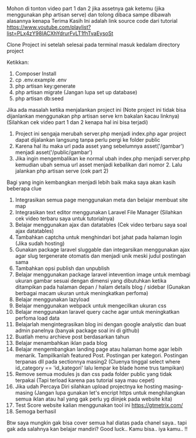 Mohon di tonton video part 1 dan 2 jika assetnya gak ketemu (jika menggunakan php artisan serve) dan tolong dibaca sampe dibawah alasannya kenapa Terima Kasih
Ini adalah link source code dari tutorial https://www.youtube.com/playlist?list=PLx4zY98IACXhYdrurFvLT1fhTvaEysoSt

Clone Project ini setelah selesai pada terminal masuk kedalam directory project

Ketikkan:
1. Composer Install
2. cp .env.example .env
3. php artisan key:generate
4. php artisan migrate (Jangan lupa set up database)
5. php artisan db:seed

Jika ada masalah ketika menjalankan project ini (Note project ini tidak bisa dijanlankan menggunakan php artisan serve krn bakalan kacau linknya) (Silahkan cek video part 1 dan 2 kenapa hal ini bisa terjadi)
1. Project ini sengaja merubah server.php menjadi index.php agar project dapat dijalankan langsung tanpa perlu pergi ke folder public
2. Karena hal itu maka url pada asset yang sebelumnya asset('/gambar') menjadi asset('/public/gambar')
3. Jika ingin mengembalikan ke normal ubah index.php menjadi server.php kemudian ubah semua url asset menjadi kebalikan dari nomor 2. Lalu jalankan php artisan serve (cek part 2)

Bagi yang ingin kembangkan menjadi lebih baik maka saya akan kasih beberapa clue
1. Integrasikan semua page menggunakan meta dan belajar membuat site map
2. Integrasikan text editor menggunakan Laravel File Manager (Silahkan cek video terbaru saya untuk tutorialnya)
3. Belajar menggunakan ajax dan datatables (Cek video terbaru saya soal ajax datatables)
4. Tambahkan captcha untuk menghindari bot jahat pada halaman login (Jika sudah hosting)
5. Gunakan package laravel sluggable dan integarsikan menggunakan ajax agar slug tergenerate otomatis dan menjadi unik meski judul postingan sama
6. Tambahkan opsi publish dan unpublish
7. Belajar menggunakan package laravel intevention image untuk membagi ukuran gambar sesuai dengan dimensi yang dibutuhkan ketika ditampikan pada halaman depan / halam details blog / sidebar (Gunakan berbagai macam ukuran untuk meningkatkan perfoma)
8. Belajar menggunakan lazyload
9. Belajar menggunakan webpack untuk mengecilkan ukuran css
10. Belajar menggunakan laravel query cache agar untuk meningkatkan perfoma load data
11. Belajarlah mengintegrasikan blog ini dengan google analystic dan buat admin panelnya (banyak package soal ini di github)
12. Buatlah menu archieve post berdasarkan tahun
13. Belajar menambahkan iklan pada blog
14. Belajar mengembangkan landing page atau halaman home agar lebih menarik. Tampilkanlah featured Post. Postingan per kategori. Postingan terpanas dll pada sectionnya masing2 (Cluenya tinggal select where id_category == 'id_kategori' lalu lempar ke blade home trus tampikan)
15. Remove semua modules js dan css pada folder public yang tidak terpakai (Tapi terload karena pas tutorial saya mau cepet)
16. Jika udah Percaya Diri silahkan upload projectnya ke hosting masing-masing (Jangan lupa gunakan let's encript https untuk menghilangkan semua iklan atau hal yang gak perlu yg diinjek pada website kita)
17. Test Score website kalian menggunakan tool ini https://gtmetrix.com/
18. Semoga berhasil

Btw saya mungkin gak bisa cover semua hal diatas pada chanel saya.. tapi gak ada salahnya kan belajar mandiri?
Good luck.. Kamu bisa.. iya kamu.. !!
